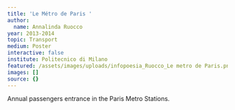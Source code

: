 ```yaml
---
title: 'Le Métro de Paris '
author:
  name: Annalinda Ruocco
year: 2013-2014
topic: Transport
medium: Poster
interactive: false
institute: Politecnico di Milano
featured: /assets/images/uploads/infopoesia_Ruocco_Le metro de Paris.png
images: []
source: {}
---
```

Annual passengers entrance in the Paris Metro Stations.
